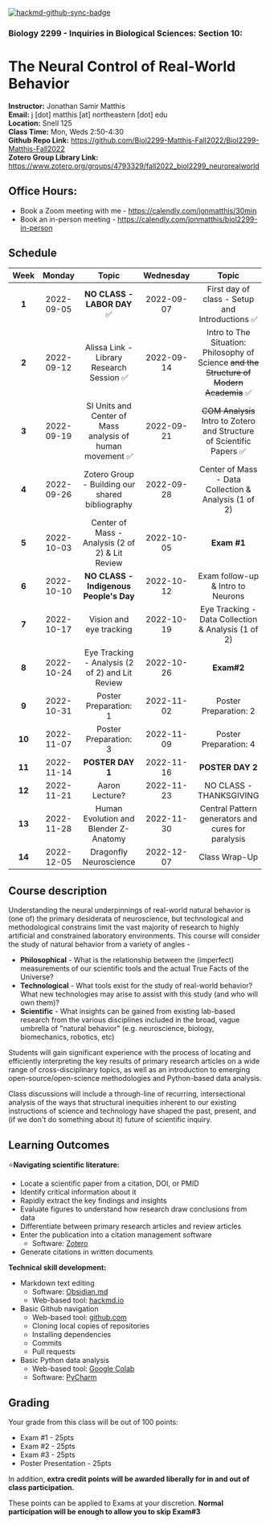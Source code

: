 [![hackmd-github-sync-badge](https://hackmd.io/GsMNof8IRm61DvvJTsCZgA/badge)](https://hackmd.io/GsMNof8IRm61DvvJTsCZgA)
### Biology 2299 - Inquiries in Biological Sciences: Section 10: 
# The Neural Control of Real-World Behavior

**Instructor:** Jonathan Samir Matthis  
**Email:** j [dot] matthis [at] northeastern [dot] edu  
**Location:** Snell 125    
**Class Time:** Mon, Weds 2:50-4:30  
**Github Repo Link:** https://github.com/Biol2299-Matthis-Fall2022/Biol2299-Matthis-Fall2022  
**Zotero Group Library Link:** https://www.zotero.org/groups/4793329/fall2022_biol2299_neurorealworld


## Office Hours:
 - Book a Zoom meeting with me - https://calendly.com/jonmatthis/30min
 - Book an in-person meeting - https://calendly.com/jonmatthis/biol2299-in-person

## Schedule
| **Week** | **Monday** |                         **Topic**                         | **Wednesday** |                                         **Topic**                                         |
|:---:|:------:|:--------------------------------------------------------:|:----:|:-----------------------------------------------------------------------------------------:|
|  **1**   | 2022-09-05 |              **NO CLASS - LABOR DAY**      ✅              |  2022-09-07   |                      First day of class - Setup and Introductions  ✅                      |  
|  **2**   | 2022-09-12 |        Alissa Link - Library Research Session    ✅        |  2022-09-14   | Intro to The Situation: Philosophy of Science ~~and the Structure of Modern Academia~~  ✅ |  
|  **3**   | 2022-09-19 | SI Units and Center of Mass analysis of human movement  ✅ |  2022-09-21   |           ~~COM Analysis~~ Intro to Zotero and Structure of Scientific Papers ✅           |  
|  **4**   | 2022-09-26 |      Zotero Group - Building our shared bibliography      |  2022-09-28   |                  Center of Mass -  Data Collection &  Analysis (1 of 2)                   |   
|  **5**   | 2022-10-03 |     Center of Mass -   Analysis (2 of 2) & Lit Review     |  2022-10-05   |                                        **Exam #1**                                        |   
|  **6**   | 2022-10-10 |          **NO CLASS - Indigenous People's Day**           |  2022-10-12   |                             Exam follow-up & Intro to Neurons                             |   
|  **7**   | 2022-10-17 |                  Vision and eye tracking                  |  2022-10-19   |                    Eye Tracking - Data Collection & Analysis (1 of 2)                     |  
|  **8**   | 2022-10-24 |     Eye Tracking -  Analysis (2 of 2) and Lit Review      |  2022-10-26   |                                        **Exam#2**                                         |  
|  **9**   | 2022-10-31 |                   Poster Preparation: 1                   |  2022-11-02   |                                   Poster Preparation: 2                                   |  
|  **10**  | 2022-11-07 |                Poster Preparation: 3                 |  2022-11-09   |                                   Poster Preparation: 4                                   |  
|  **11**  | 2022-11-14 |                     **POSTER DAY 1**                      |  2022-11-16   |                                     **POSTER DAY 2**                                      |  
|  **12**  | 2022-11-21 |                      Aaron Lecture?                       |  2022-11-23   |                                  NO CLASS - THANKSGIVING                                  |  
|  **13**  | 2022-11-28 |           Human Evolution and Blender Z-Anatomy           |  2022-11-30   |                    Central Pattern generators and cures for paralysis                     |  
|  **14**  | 2022-12-05 |                  Dragonfly Neuroscience                   |  2022-12-07   |                                       Class Wrap-Up                                       |  



## Course description

Understanding the neural underpinnings of real-world natural behavior is (one of) the primary desiderata of neuroscience, but technological and methodological constrains limit the vast majority of research to highly artificial and constrained laboratory environments. This course will consider the study of natural behavior from a variety of angles - 

- **Philosophical** - What is the relationship between the (imperfect) measurements of our scientific tools and the actual True Facts of the Universe?
- **Technological** - What tools exist for the study of real-world behavior? What new technologies may arise to assist with this study (and who will own them)?
- **Scientific** - What insights can be gained from existing lab-based research from the various disciplines included in the broad, vague umbrella of "natural behavior" (e.g. neuroscience, biology, biomechanics, robotics, etc)

Students will gain significant experience with the process of locating and efficiently interpreting the key results of primary research articles on a wide range of cross-disciplinary topics, as well as an introduction to emerging open-source/open-science methodologies and Python-based data analysis.

Class discussions will include a through-line of recurring, intersectional analysis of the ways that structural inequities inherent to our existing instructions of science and technology have shaped the past, present, and (if we don't do something about it) future of scientific inquiry.



## Learning Outcomes

⭐**Navigating scientific literature:**
- Locate a scientific paper from a citation, DOI, or PMID
- Identify critical information about it
- Rapidly extract the key findings and insights
- Evaluate figures to understand how research draw conclusions from data
- Differentiate between primary research articles and review articles
- Enter the publication into a citation management software 
    - Software: [Zotero](https://www.zotero.org/)
- Generate citations in written documents

**Technical skill development:**
- Markdown text editing
    - Software: [Obsidian.md](https://obsidian.md/)
    - Web-based tool: [hackmd.io](https://hackmd.io)
- Basic Github navigation
    - Web-based tool: [github.com](https://github.com)
    - Cloning local copies of repositories
    - Installing dependencies
    - Commits
    - Pull requests
- Basic Python data analysis
    - Web-based tool: [Google Colab](https://colab.google.com)
    - Software: [PyCharm](https://www.jetbrains.com/pycharm/)

## Grading

Your grade from this class will be out of 100 points:
- Exam #1 - 25pts
- Exam #2 - 25pts
- Exam #3 - 25pts
- Poster Presentation - 25pts

In addition, **extra credit points will be awarded liberally for in and out of class participation.**

These points can be applied to Exams at your discretion. **Normal participation will be enough to allow you to skip Exam#3** 
